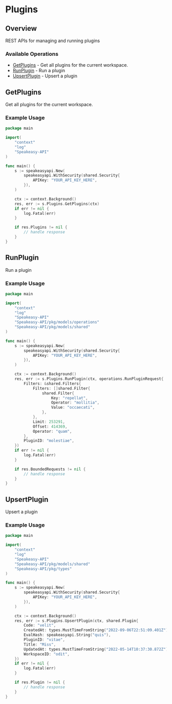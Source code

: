 # Plugins

## Overview

REST APIs for managing and running plugins

### Available Operations

* [GetPlugins](#getplugins) - Get all plugins for the current workspace.
* [RunPlugin](#runplugin) - Run a plugin
* [UpsertPlugin](#upsertplugin) - Upsert a plugin

## GetPlugins

Get all plugins for the current workspace.

### Example Usage

```go
package main

import(
	"context"
	"log"
	"Speakeasy-API"
)

func main() {
    s := speakeasyapi.New(
        speakeasyapi.WithSecurity(shared.Security{
            APIKey: "YOUR_API_KEY_HERE",
        }),
    )

    ctx := context.Background()
    res, err := s.Plugins.GetPlugins(ctx)
    if err != nil {
        log.Fatal(err)
    }

    if res.Plugins != nil {
        // handle response
    }
}
```

## RunPlugin

Run a plugin

### Example Usage

```go
package main

import(
	"context"
	"log"
	"Speakeasy-API"
	"Speakeasy-API/pkg/models/operations"
	"Speakeasy-API/pkg/models/shared"
)

func main() {
    s := speakeasyapi.New(
        speakeasyapi.WithSecurity(shared.Security{
            APIKey: "YOUR_API_KEY_HERE",
        }),
    )

    ctx := context.Background()
    res, err := s.Plugins.RunPlugin(ctx, operations.RunPluginRequest{
        Filters: &shared.Filters{
            Filters: []shared.Filter{
                shared.Filter{
                    Key: "repellat",
                    Operator: "mollitia",
                    Value: "occaecati",
                },
            },
            Limit: 253291,
            Offset: 414369,
            Operator: "quam",
        },
        PluginID: "molestiae",
    })
    if err != nil {
        log.Fatal(err)
    }

    if res.BoundedRequests != nil {
        // handle response
    }
}
```

## UpsertPlugin

Upsert a plugin

### Example Usage

```go
package main

import(
	"context"
	"log"
	"Speakeasy-API"
	"Speakeasy-API/pkg/models/shared"
	"Speakeasy-API/pkg/types"
)

func main() {
    s := speakeasyapi.New(
        speakeasyapi.WithSecurity(shared.Security{
            APIKey: "YOUR_API_KEY_HERE",
        }),
    )

    ctx := context.Background()
    res, err := s.Plugins.UpsertPlugin(ctx, shared.Plugin{
        Code: "velit",
        CreatedAt: types.MustTimeFromString("2022-09-06T22:51:09.401Z"),
        EvalHash: speakeasyapi.String("quis"),
        PluginID: "vitae",
        Title: "Miss",
        UpdatedAt: types.MustTimeFromString("2022-05-14T10:37:30.872Z"),
        WorkspaceID: "odit",
    })
    if err != nil {
        log.Fatal(err)
    }

    if res.Plugin != nil {
        // handle response
    }
}
```
